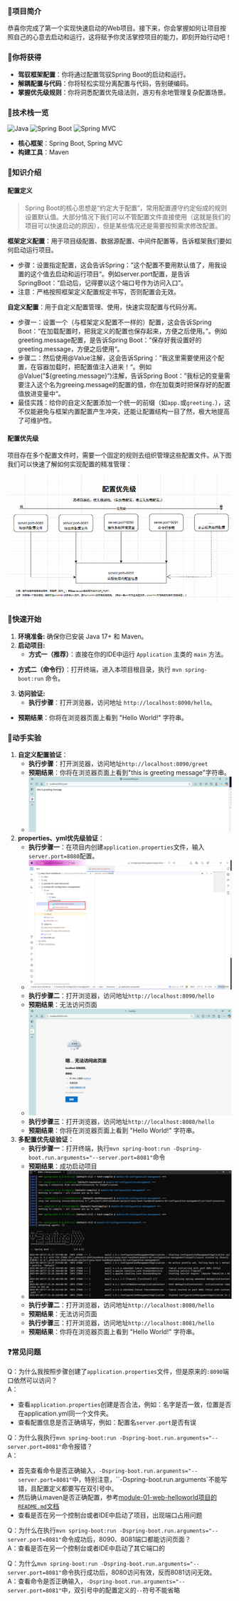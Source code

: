 ### 📍项目简介
恭喜你完成了第一个实现快速启动的Web项目。接下来，你会掌握如何让项目按照自己的心意去启动和运行，这将赋予你灵活掌控项目的能力，即刻开始行动吧！

### 🎉你将获得
- **驾驭框架配置**：你将通过配置驾驭Spring Boot的启动和运行。
- **解耦配置与代码**：你将轻松实现分离配置与代码，告别硬编码。
- **掌握优先级规则**：你将洞悉配置优先级法则，游刃有余地管理复杂配置场景。

### 🤖技术栈一览

![Java](https://img.shields.io/badge/Java-17+-blue.svg) ![Spring Boot](https://img.shields.io/badge/Spring%20Boot-3.x-brightgreen.svg) ![Spring MVC](https://img.shields.io/badge/Spring%20MVC-6.x-blue.svg)
- **核心框架**：Spring Boot, Spring MVC
- **构建工具**：Maven

### 📖知识介绍

#### 配置定义
> Spring Boot的核心思想是“约定大于配置”，常用配置遵守约定俗成的规则设置默认值。大部分情况下我们可以不管配置文件直接使用（这就是我们的项目可以快速启动的原因），但是某些情况还是需要按照需求修改配置。

**框架定义配置**：用于项目级配置、数据源配置、中间件配置等，告诉框架我们要如何启动运行项目。
- 步骤：设置指定配置，这会告诉Spring：”这个配置不要用默认值了，用我设置的这个值去启动和运行项目“。例如server.port配置，是告诉SpringBoot：“启动后，记得要以这个端口号作为访问入口”。
- 注意：严格按照框架定义配置规定书写，否则配置会无效。

**自定义配置**：用于自定义配置管理、使用，快速实现配置与代码分离。
- 步骤一：设置一个（与框架定义配置不一样的）配置，这会告诉Spring Boot：“在加载配置时，把我定义的配置也保存起来，方便之后使用。”。例如greeting.message配置，是告诉Spring Boot：”保存好我设置好的greeting.message，方便之后使用“。
- 步骤二：然后使用@Value注解，这会告诉Spring：”我这里需要使用这个配置，在容器加载时，把配置值注入进来！“。例如@Value(”${greeting.message}“)注解，告诉Spring Boot：”我标记的变量需要注入这个名为greeing.message的配置的值，你在加载类时把保存好的配置值放进变量中“。
- 最佳实践：给你的自定义配置添加一个统一的前缀（如`app.`或`greeting.`），这不仅能避免与框架内置配置产生冲突，还能让配置结构一目了然，极大地提高了可维护性。

#### 配置优先级
项目存在多个配置文件时，需要一个固定的规则去组织管理这些配置文件。从下图我们可以快速了解如何实现配置的精准管理：

![02-配置优先级图.png](../img/02-配置优先级图.png)

### 🚀快速开始
1. **环境准备:** 确保你已安装 Java 17+ 和 Maven。
2. **启动项目:** 
	- **方式一（推荐）**：直接在你的IDE中运行 `Application` 主类的 `main` 方法。
- **方式二（命令行）**：打开终端，进入本项目根目录，执行 `mvn spring-boot:run` 命令。
3. **访问验证:** 
	- **执行步骤**：打开浏览器，访问地址 `http://localhost:8090/hello`。
- **预期结果**：你将在浏览器页面上看到 "Hello World!" 字符串。

### 🔬动手实验
1. **自定义配置验证**：
    - **执行步骤**：打开浏览器，访问地址`http://localhost:8090/greet`
    - **预期结果**：你将在浏览器页面上看到"this is greeting message"字符串。
    - ![02-配置信息访问截图.png](../img/02-配置信息访问截图.png)
2. **properties、yml优先级验证**：
    - **执行步骤一**：在项目内创建`application.properties`文件，输入`server.port=8080`配置。
    - ![02-创建properties文件示意截图.png](../img/02-创建properties文件示意截图.png)
    - **执行步骤二**：打开浏览器，访问地址`http://localhost:8090/hello`
    - **预期结果**：无法访问页面
    - ![02-无法访问截图.png](../img/02-无法访问截图.png)
    - **执行步骤三**：打开浏览器，访问地址`http://localhost:8080/hello`
    - **预期结果**：你将在浏览器页面上看到 "Hello World!" 字符串。
3. **多配置优先级验证**：
    - **执行步骤一**：打开终端，执行`mvn spring-boot:run -Dspring-boot.run.arguments="--server.port=8081"`命令
    - **预期结果**：成功启动项目
    - ![02-命令行启动成功截图.png](../img/02-命令行启动成功截图.png)
    - **执行步骤二**：打开浏览器，访问地址`http://localhost:8080/hello`
    - **预期结果**：无法访问页面
    - **执行步骤三**：打开浏览器，访问地址`http://localhost:8081/hello`
    - **预期结果**：你将在浏览器页面上看到 "Hello World!" 字符串。

### ❓常见问题

Q：为什么我按照步骤创建了`application.properties`文件，但是原来的`:8090`端口依然可以访问？<br>
A：
- 查看`application.properties`创建是否合法，例如：名字是否一致，位置是否在application.yml同一个文件夹。
- 查看配置信息是否正确填写，例如：配置名`server.port`是否有误

Q：为什么我执行`mvn spring-boot:run -Dspring-boot.run.arguments="--server.port=8081"`命令报错？<br>
A：
- 首先查看命令是否正确输入，`-Dspring-boot.run.arguments="--server.port=8081"`中，特别注意，``-Dspring-boot.run.arguments`不能写错，且配置定义都要写在双引号中。
- 然后确认maven是否正确配置，参考[module-01-web-helloworld项目的`README.md`文档](../module-01-web-helloworld/README.md)
- 查看是否在另一个控制台或者IDE中启动了项目，出现端口占用问题

Q：为什么在执行`mvn spring-boot:run -Dspring-boot.run.arguments="--server.port=8081"`命令成功后，8090、8081端口都能访问页面？<br>
A：查看是否在另一个控制台或者IDE中启动了其它端口的

Q：为什么`mvn spring-boot:run -Dspring-boot.run.arguments="--server.port=8081"`命令执行成功后，8080访问有效，反而8081访问无效。<br>
A：查看命令是否正确输入，`-Dspring-boot.run.arguments="--server.port=8081"`中，双引号中的配置定义的`--`符号不能省略